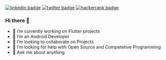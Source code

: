 
[![linkedin badge](https://img.shields.io/badge/Khem_Agarwal-30302f?style=flat&logo=linkedin)](https://www.linkedin.com/in/khem-agarwal-93357b123/)
[![twitter badge](https://img.shields.io/badge/@khem__agarwal-30302f?style=flat&logo=twitter)](https://twitter.com/khem__agarwal)
[![hackerrank badge](https://img.shields.io/badge/Khem_Agarwal-30302f?style=flat&logo=hackerrank)](https://www.hackerrank.com/khemagarwal1)

### Hi there 👋
- 🔭 I’m currently working on Flutter projects
- 🌱 I’m an Android Developer
- 👯 I’m looking to collaborate on Projects
- 🤔 I’m looking for help with Open Source and Competetive Programming
- 💬 Ask me about anything

